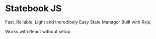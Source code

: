 # Statebook JS

Fast, Reliable, Light and Incredibely Easy State Manager Built with Rxjs.

Works with React without setup